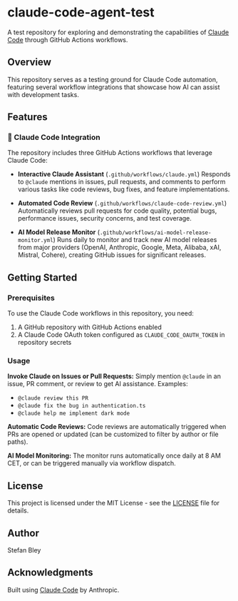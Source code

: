# claude-code-agent-test

A test repository for exploring and demonstrating the capabilities of [Claude Code](https://claude.ai/code) through GitHub Actions workflows.

## Overview

This repository serves as a testing ground for Claude Code automation, featuring several workflow integrations that showcase how AI can assist with development tasks.

## Features

### 🤖 Claude Code Integration
The repository includes three GitHub Actions workflows that leverage Claude Code:

- **Interactive Claude Assistant** (`.github/workflows/claude.yml`)
  Responds to `@claude` mentions in issues, pull requests, and comments to perform various tasks like code reviews, bug fixes, and feature implementations.

- **Automated Code Review** (`.github/workflows/claude-code-review.yml`)
  Automatically reviews pull requests for code quality, potential bugs, performance issues, security concerns, and test coverage.

- **AI Model Release Monitor** (`.github/workflows/ai-model-release-monitor.yml`)
  Runs daily to monitor and track new AI model releases from major providers (OpenAI, Anthropic, Google, Meta, Alibaba, xAI, Mistral, Cohere), creating GitHub issues for significant releases.

## Getting Started

### Prerequisites

To use the Claude Code workflows in this repository, you need:

1. A GitHub repository with GitHub Actions enabled
2. A Claude Code OAuth token configured as `CLAUDE_CODE_OAUTH_TOKEN` in repository secrets

### Usage

**Invoke Claude on Issues or Pull Requests:**
Simply mention `@claude` in an issue, PR comment, or review to get AI assistance. Examples:
- `@claude review this PR`
- `@claude fix the bug in authentication.ts`
- `@claude help me implement dark mode`

**Automatic Code Reviews:**
Code reviews are automatically triggered when PRs are opened or updated (can be customized to filter by author or file paths).

**AI Model Monitoring:**
The monitor runs automatically once daily at 8 AM CET, or can be triggered manually via workflow dispatch.

## License

This project is licensed under the MIT License - see the [LICENSE](LICENSE) file for details.

## Author

Stefan Bley

## Acknowledgments

Built using [Claude Code](https://claude.ai/code) by Anthropic.
